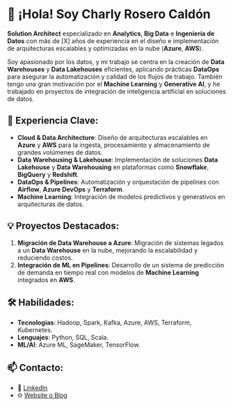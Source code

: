 # 👋 ¡Hola! Soy Charly Rosero Caldón

**Solution Architect** especializado en **Analytics, Big Data** e **Ingeniería de Datos** con más de [X] años de experiencia en el diseño e implementación de arquitecturas escalables y optimizadas en la nube (**Azure**, **AWS**).

Soy apasionado por los datos, y mi trabajo se centra en la creación de **Data Warehouses** y **Data Lakehouses** eficientes, aplicando prácticas **DataOps** para asegurar la automatización y calidad de los flujos de trabajo. También tengo una gran motivación por el **Machine Learning** y **Generative AI**, y he trabajado en proyectos de integración de inteligencia artificial en soluciones de datos.

## 🚀 Experiencia Clave:
- **Cloud & Data Architecture**: Diseño de arquitecturas escalables en **Azure** y **AWS** para la ingesta, procesamiento y almacenamiento de grandes volúmenes de datos.
- **Data Warehousing & Lakehouse**: Implementación de soluciones **Data Lakehouse** y **Data Warehousing** en plataformas como **Snowflake**, **BigQuery** y **Redshift**.
- **DataOps & Pipelines**: Automatización y orquestación de pipelines con **Airflow**, **Azure DevOps** y **Terraform**.
- **Machine Learning**: Integración de modelos predictivos y generativos en arquitecturas de datos.

## 💡 Proyectos Destacados:
1. **Migración de Data Warehouse a Azure**: Migración de sistemas legados a un **Data Warehouse** en la nube, mejorando la escalabilidad y reduciendo costos.
2. **Integración de ML en Pipelines**: Desarrollo de un sistema de predicción de demanda en tiempo real con modelos de **Machine Learning** integrados en **AWS**.

## 🛠️ Habilidades:
- **Tecnologías**: Hadoop, Spark, Kafka, Azure, AWS, Terraform, Kubernetes.
- **Lenguajes**: Python, SQL, Scala.
- **ML/AI**: Azure ML, SageMaker, TensorFlow.

## 📫 Contacto:
- 💼 [LinkedIn](https://www.linkedin.com/in/tu-perfil)
- 🌐 [Website o Blog](https://tuwebsite.com)
